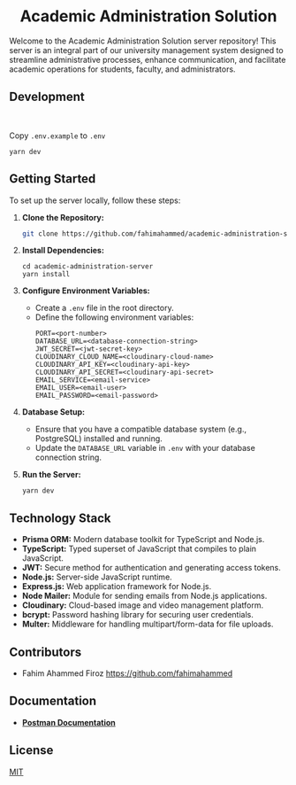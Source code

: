 <div align="center">
  <h1>Academic Administration Solution</h1>
</div>
<div align="center">
  <strong></strong>
</div>


Welcome to the Academic Administration Solution server repository! This server is an integral part of our university management system designed to streamline administrative processes, enhance communication, and facilitate academic operations for students, faculty, and administrators.


## Development

<br />

Copy `.env.example` to `.env`

```shell
yarn dev
```

## Getting Started

To set up the server locally, follow these steps:

1. **Clone the Repository:** 
   ```bash
   git clone https://github.com/fahimahammed/academic-administration-solution-server.git
   ```
   
2. **Install Dependencies:** 
   ```
   cd academic-administration-server
   yarn install
   ```

3. **Configure Environment Variables:**
   - Create a `.env` file in the root directory.
   - Define the following environment variables:
     ```
     PORT=<port-number>
     DATABASE_URL=<database-connection-string>
     JWT_SECRET=<jwt-secret-key>
     CLOUDINARY_CLOUD_NAME=<cloudinary-cloud-name>
     CLOUDINARY_API_KEY=<cloudinary-api-key>
     CLOUDINARY_API_SECRET=<cloudinary-api-secret>
     EMAIL_SERVICE=<email-service>
     EMAIL_USER=<email-user>
     EMAIL_PASSWORD=<email-password>
     ```

4. **Database Setup:**
   - Ensure that you have a compatible database system (e.g., PostgreSQL) installed and running.
   - Update the `DATABASE_URL` variable in `.env` with your database connection string.

5. **Run the Server:**
   ```
   yarn dev
   ```

## Technology Stack

- **Prisma ORM:** Modern database toolkit for TypeScript and Node.js.
- **TypeScript:** Typed superset of JavaScript that compiles to plain JavaScript.
- **JWT:** Secure method for authentication and generating access tokens.
- **Node.js:** Server-side JavaScript runtime.
- **Express.js:** Web application framework for Node.js.
- **Node Mailer:** Module for sending emails from Node.js applications.
- **Cloudinary:** Cloud-based image and video management platform.
- **bcrypt:** Password hashing library for securing user credentials.
- **Multer:** Middleware for handling multipart/form-data for file uploads.

## Contributors
- Fahim Ahammed Firoz <https://github.com/fahimahammed>

## Documentation
- [**Postman Documentation**](https://documenter.getpostman.com/view/3910568/2s93ecvq6w)

## License
[MIT](LICENSE)
